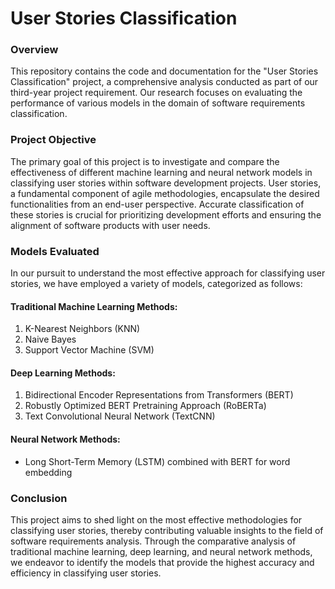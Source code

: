 # User Stories Classification

### Overview
This repository contains the code and documentation for the "User Stories Classification" project, a comprehensive analysis conducted as part of our third-year project requirement. Our research focuses on evaluating the performance of various models in the domain of software requirements classification.

### Project Objective
The primary goal of this project is to investigate and compare the effectiveness of different machine learning and neural network models in classifying user stories within software development projects. User stories, a fundamental component of agile methodologies, encapsulate the desired functionalities from an end-user perspective. Accurate classification of these stories is crucial for prioritizing development efforts and ensuring the alignment of software products with user needs.

### Models Evaluated
In our pursuit to understand the most effective approach for classifying user stories, we have employed a variety of models, categorized as follows:

#### Traditional Machine Learning Methods:
1. K-Nearest Neighbors (KNN)
2. Naive Bayes
3. Support Vector Machine (SVM)

#### Deep Learning Methods:
1. Bidirectional Encoder Representations from Transformers (BERT)
2. Robustly Optimized BERT Pretraining Approach (RoBERTa)
3. Text Convolutional Neural Network (TextCNN)

#### Neural Network Methods:
- Long Short-Term Memory (LSTM) combined with BERT for word embedding

### Conclusion
This project aims to shed light on the most effective methodologies for classifying user stories, thereby contributing valuable insights to the field of software requirements analysis. Through the comparative analysis of traditional machine learning, deep learning, and neural network methods, we endeavor to identify the models that provide the highest accuracy and efficiency in classifying user stories.



